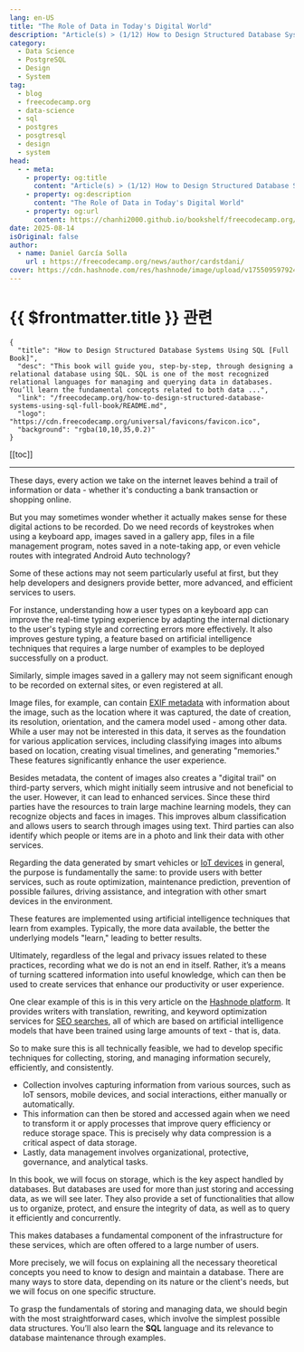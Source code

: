 ```yaml
---
lang: en-US
title: "The Role of Data in Today's Digital World"
description: "Article(s) > (1/12) How to Design Structured Database Systems Using SQL [Full Book]"
category:
  - Data Science
  - PostgreSQL
  - Design
  - System
tag:
  - blog
  - freecodecamp.org
  - data-science
  - sql
  - postgres
  - posgtresql
  - design
  - system
head:
  - - meta:
    - property: og:title
      content: "Article(s) > (1/12) How to Design Structured Database Systems Using SQL [Full Book]"
    - property: og:description
      content: "The Role of Data in Today's Digital World"
    - property: og:url
      content: https://chanhi2000.github.io/bookshelf/freecodecamp.org/how-to-design-structured-database-systems-using-sql-full-book/the-role-of-data-in-todays-digital-world.html
date: 2025-08-14
isOriginal: false
author:
  - name: Daniel García Solla
    url : https://freecodecamp.org/news/author/cardstdani/
cover: https://cdn.hashnode.com/res/hashnode/image/upload/v1755095979245/dfd39c26-3456-4e79-a01c-0b2a82f7a034.png
---
```


# {{ $frontmatter.title }} 관련

```component VPCard
{
  "title": "How to Design Structured Database Systems Using SQL [Full Book]",
  "desc": "This book will guide you, step-by-step, through designing a relational database using SQL. SQL is one of the most recognized relational languages for managing and querying data in databases. You’ll learn the fundamental concepts related to both data ...",
  "link": "/freecodecamp.org/how-to-design-structured-database-systems-using-sql-full-book/README.md",
  "logo": "https://cdn.freecodecamp.org/universal/favicons/favicon.ico",
  "background": "rgba(10,10,35,0.2)"
}
```

[[toc]]

---

<SiteInfo
  name="How to Design Structured Database Systems Using SQL [Full Book]"
  desc="This book will guide you, step-by-step, through designing a relational database using SQL. SQL is one of the most recognized relational languages for managing and querying data in databases. You’ll learn the fundamental concepts related to both data ..."
  url="https://freecodecamp.org/news/how-to-design-structured-database-systems-using-sql-full-book#heading-the-role-of-data-in-todays-digital-world"
  logo="https://cdn.freecodecamp.org/universal/favicons/favicon.ico"
  preview="https://cdn.hashnode.com/res/hashnode/image/upload/v1755095979245/dfd39c26-3456-4e79-a01c-0b2a82f7a034.png"/>

These days, every action we take on the internet leaves behind a trail of information or data - whether it's conducting a bank transaction or shopping online.

But you may sometimes wonder whether it actually makes sense for these digital actions to be recorded. Do we need records of keystrokes when using a keyboard app, images saved in a gallery app, files in a file management program, notes saved in a note-taking app, or even vehicle routes with integrated Android Auto technology?

Some of these actions may not seem particularly useful at first, but they help developers and designers provide better, more advanced, and efficient services to users.

For instance, understanding how a user types on a keyboard app can improve the real-time typing experience by adapting the internal dictionary to the user's typing style and correcting errors more effectively. It also improves gesture typing, a feature based on artificial intelligence techniques that requires a large number of examples to be deployed successfully on a product.

Similarly, simple images saved in a gallery may not seem significant enough to be recorded on external sites, or even registered at all.

Image files, for example, can contain [<FontIcon icon="fa-brands fa-wikipedia-w"/>EXIF metadata](https://en.wikipedia.org/wiki/Exif) with information about the image, such as the location where it was captured, the date of creation, its resolution, orientation, and the camera model used - among other data. While a user may not be interested in this data, it serves as the foundation for various application services, including classifying images into albums based on location, creating visual timelines, and generating "memories." These features significantly enhance the user experience.

Besides metadata, the content of images also creates a "digital trail" on third-party servers, which might initially seem intrusive and not beneficial to the user. However, it can lead to enhanced services. Since these third parties have the resources to train large machine learning models, they can recognize objects and faces in images. This improves album classification and allows users to search through images using text. Third parties can also identify which people or items are in a photo and link their data with other services.

Regarding the data generated by smart vehicles or [<FontIcon icon="iconfont icon-ibm"/>IoT devices](https://ibm.com/think/insights/how-modern-enterprises-are-using-iot-data-to-spur-innovation) in general, the purpose is fundamentally the same: to provide users with better services, such as route optimization, maintenance prediction, prevention of possible failures, driving assistance, and integration with other smart devices in the environment.

These features are implemented using artificial intelligence techniques that learn from examples. Typically, the more data available, the better the underlying models "learn," leading to better results.

Ultimately, regardless of the legal and privacy issues related to these practices, recording what we do is not an end in itself. Rather, it’s a means of turning scattered information into useful knowledge, which can then be used to create services that enhance our productivity or user experience.

One clear example of this is in this very article on the [<FontIcon icon="fas fa-globe"/>Hashnode platform](https://hashnode.com/changelog/free-ai-for-all-users-blogging?source=changelogs). It provides writers with translation, rewriting, and keyword optimization services for [<FontIcon icon="fa-brands fa-google"/>SEO searches](https://developers.google.com/search/docs/fundamentals/seo-starter-guide?hl=en), all of which are based on artificial intelligence models that have been trained using large amounts of text - that is, data.

So to make sure this is all technically feasible, we had to develop specific techniques for collecting, storing, and managing information securely, efficiently, and consistently.

- Collection involves capturing information from various sources, such as IoT sensors, mobile devices, and social interactions, either manually or automatically.
- This information can then be stored and accessed again when we need to transform it or apply processes that improve query efficiency or reduce storage space. This is precisely why data compression is a critical aspect of data storage.
- Lastly, data management involves organizational, protective, governance, and analytical tasks.

In this book, we will focus on storage, which is the key aspect handled by databases. But databases are used for more than just storing and accessing data, as we will see later. They also provide a set of functionalities that allow us to organize, protect, and ensure the integrity of data, as well as to query it efficiently and concurrently.

This makes databases a fundamental component of the infrastructure for these services, which are often offered to a large number of users.

More precisely, we will focus on explaining all the necessary theoretical concepts you need to know to design and maintain a database. There are many ways to store data, depending on its nature or the client's needs, but we will focus on one specific structure.

To grasp the fundamentals of storing and managing data, we should begin with the most straightforward cases, which involve the simplest possible data structures. You’ll also learn the **SQL** language and its relevance to database maintenance through examples.
